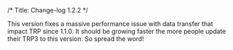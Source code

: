 /*
Title: Change-log 1.2.2
*/

This version fixes a massive performance issue with data transfer that impact TRP since 1.1.0. It should be growing faster the more people update their TRP3 to this version. So spread the word!
